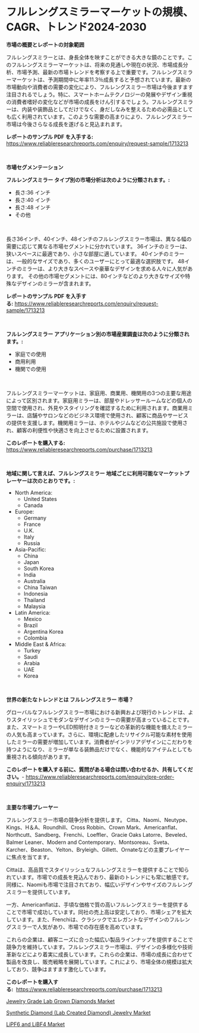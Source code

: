 <p><h1>フルレングスミラーマーケットの規模、CAGR、トレンド2024-2030</h1></p><p><strong>市場の概要とレポートの対象範囲</strong></p>
<p><p>フルレングスミラーとは、身長全体を映すことができる大きな鏡のことです。このフルレングスミラーマーケットは、将来の見通しや現在の状況、市場成長分析、市場予測、最新の市場トレンドを考察する上で重要です。フルレングスミラーマーケットは、予測期間中に年率11.3％成長すると予想されています。最新の市場動向や消費者の需要の変化により、フルレングスミラー市場は今後ますます注目されるでしょう。特に、スマートホームテクノロジーの発展やデザイン重視の消費者嗜好の変化などが市場の成長をけん引するでしょう。フルレングスミラーは、内装や装飾品としてだけでなく、身だしなみを整えるための必需品としても広く利用されています。このような需要の高まりにより、フルレングスミラー市場は今後さらなる成長を遂げると見込まれます。</p></p>
<p><strong>レポートのサンプル PDF を入手する:</strong> <a href="https://www.reliableresearchreports.com/enquiry/request-sample/1713213">https://www.reliableresearchreports.com/enquiry/request-sample/1713213</a></p>
<p>&nbsp;</p>
<p><strong>市場セグメンテーション</strong></p>
<p><strong>フルレングスミラー タイプ別の市場分析は次のように分類されます。:</strong></p>
<p><ul><li>長さ:36 インチ</li><li>長さ:40 インチ</li><li>長さ:48 インチ</li><li>その他</li></ul></p>
<p>&nbsp;</p>
<p><p>長さ36インチ、40インチ、48インチのフルレングスミラー市場は、異なる幅の需要に応じて異なる市場セグメントに分かれています。 36インチのミラーは、狭いスペースに最適であり、小さな部屋に適しています。 40インチのミラーは、一般的なサイズであり、多くのユーザーにとって最適な選択肢です。 48インチのミラーは、より大きなスペースや豪華なデザインを求める人々に人気があります。 その他の市場セグメントには、80インチなどのより大きなサイズや特殊なデザインのミラーが含まれます。</p></p>
<p><strong>レポートのサンプル PDF を入手する:</strong>&nbsp;<a href="https://www.reliableresearchreports.com/enquiry/request-sample/1713213">https://www.reliableresearchreports.com/enquiry/request-sample/1713213</a></p>
<p>&nbsp;</p>
<p><strong> フルレングスミラー アプリケーション別の市場産業調査は次のように分類されます。:</strong></p>
<p><ul><li>家庭での使用</li><li>商用利用</li><li>機関での使用</li></ul></p>
<p>&nbsp;</p>
<p><p>フルレングスミラーマーケットは、家庭用、商業用、機関用の3つの主要な用途によって区別されます。家庭用ミラーは、部屋やドレッサールームなどの個人の空間で使用され、外見やスタイリングを確認するために利用されます。商業用ミラーは、店舗やサロンなどのビジネス環境で使用され、顧客に商品やサービスの提供を支援します。機関用ミラーは、ホテルやジムなどの公共施設で使用され、顧客の利便性や快適さを向上させるために設置されます。</p></p>
<p><strong>このレポートを購入する:</strong>&nbsp; <a href="https://www.reliableresearchreports.com/purchase/1713213">https://www.reliableresearchreports.com/purchase/1713213</a></p>
<p>&nbsp;</p>
<p><strong>地域に関して言えば、フルレングスミラー 地域ごとに利用可能なマーケットプレーヤーは次のとおりです。:</strong></p>
<p><ul>
    <li>
        North America:
        <ul>
            <li>United States</li>
            <li>Canada</li>
        </ul>
    </li>
    <li>
        Europe:
        <ul>
            <li>Germany</li>
            <li>France</li>
            <li>U.K.</li>
            <li>Italy</li>
            <li>Russia</li>
        </ul>
    </li>
    <li>
        Asia-Pacific:
        <ul>
            <li>China</li>
            <li>Japan</li>
            <li>South Korea</li>
            <li>India</li>
            <li>Australia</li>
            <li>China Taiwan</li>
            <li>Indonesia</li>
            <li>Thailand</li>
            <li>Malaysia</li>
        </ul>
    </li>
    <li>
        Latin America:
        <ul>
            <li>Mexico</li>
            <li>Brazil</li>
            <li>Argentina Korea</li>
            <li>Colombia</li>
        </ul>
    </li>
    <li>
        Middle East & Africa:
        <ul>
            <li>Turkey</li>
            <li>Saudi</li>
            <li>Arabia</li>
            <li>UAE</li>
            <li>Korea</li>
        </ul>
    </li>
    </ul></p>
<p>&nbsp;</p>
<p><strong>世界の新たなトレンドとは フルレングスミラー 市場？</strong></p>
<p><p>グローバルなフルレングスミラー市場における新興および現行のトレンドは、よりスタイリッシュでモダンなデザインのミラーの需要が高まっていることです。また、スマートミラーやLED照明付きミラーなどの革新的な機能を備えたミラーの人気も高まっています。さらに、環境に配慮したリサイクル可能な素材を使用したミラーの需要が増加しています。消費者がインテリアデザインにこだわりを持つようになり、ミラーが単なる装飾品だけでなく、機能的なアイテムとしても重視される傾向があります。</p></p>
<p><strong>このレポートを購入する前に、質問がある場合は問い合わせるか、共有してください。</strong>- <a href="https://www.reliableresearchreports.com/enquiry/pre-order-enquiry/1713213">https://www.reliableresearchreports.com/enquiry/pre-order-enquiry/1713213</a></p>
<p>&nbsp;</p>
<p><strong>主要な市場プレーヤー</strong></p>
<p><p>フルレングスミラー市場の競争分析を提供します。 Citta、Naomi、Neutype、Kings、H＆A、Roundhill、Cross Robbin、Crown Mark、Americanflat、Northcutt、Sandberg、Frenchi、Loeffler、Gracie Oaks Latorre、Beveled、Balmer Leaner、Modern and Contemporary、Montsoreau、Sveta、Karcher、Beaston、Yelton、Bryleigh、Gillett、Ornateなどの主要プレイヤーに焦点を当てます。</p><p>Cittaは、高品質でスタイリッシュなフルレングスミラーを提供することで知られています。市場での成長を見込んでおり、最新のトレンドにも常に敏感です。同様に、Naomiも市場で注目されており、幅広いデザインやサイズのフルレングスミラーを提供しています。</p><p>一方、Americanflatは、手頃な価格で質の高いフルレングスミラーを提供することで市場で成功しています。同社の売上高は安定しており、市場シェアを拡大しています。また、Frenchiは、クラシックでエレガントなデザインのフルレングスミラーで人気があり、市場での存在感を高めています。</p><p>これらの企業は、顧客ニーズに合った幅広い製品ラインナップを提供することで競争力を維持しています。フルレングスミラー市場は、デザインの多様化や技術革新などにより着実に成長しています。これらの企業は、市場の成長に合わせて製品を改良し、販売戦略を展開しています。これにより、市場全体の規模は拡大しており、競争はますます激化しています。</p></p>
<p><strong>このレポートを購入する:</strong>&nbsp;&nbsp;<a href="https://www.reliableresearchreports.com/purchase/1713213">https://www.reliableresearchreports.com/purchase/1713213</a></p>
<p><p><a href="https://github.com/lubmix/Market-Research-Report-List-1/blob/main/jewelry-grade-lab-grown-diamonds-market.md">Jewelry Grade Lab Grown Diamonds Market</a></p><p><a href="https://github.com/joannagoyvaerts/Market-Research-Report-List-1/blob/main/synthetic-diamond-lab-created-diamond-jewelry-market.md">Synthetic Diamond (Lab Created Diamond) Jewelry Market</a></p><p><a href="https://github.com/Hazelklievgspy6vdcsmu106w/Market-Research-Report-List-1/blob/main/lipf6-and-libf4-market.md">LiPF6 and LiBF4 Market</a></p></p>